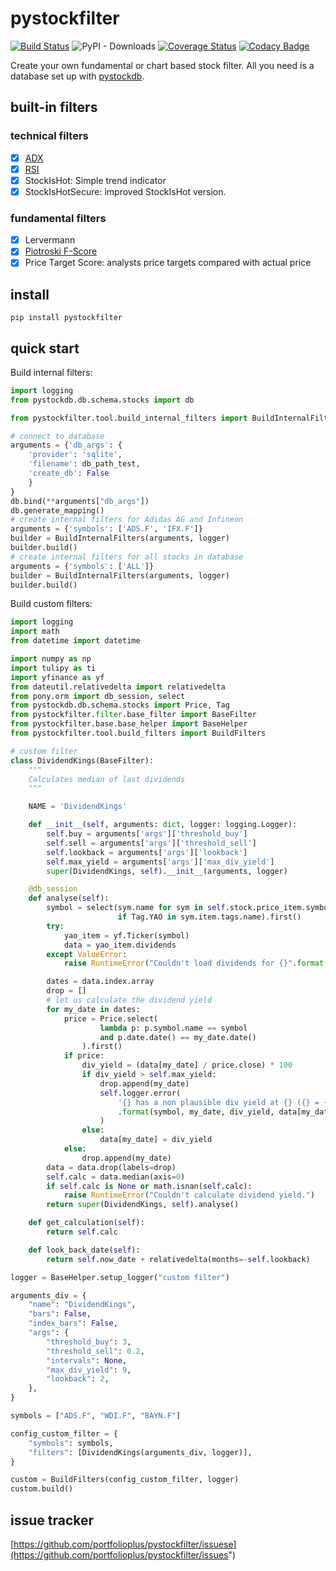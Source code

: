 # pystockfilter

[![Build Status](https://travis-ci.org/portfolioplus/pystockfilter.svg?branch=master)](https://travis-ci.org/portfolioplus/pystockfilter)
![PyPI - Downloads](https://img.shields.io/pypi/dm/pystockfilter?style=plastic)
[![Coverage Status](https://coveralls.io/repos/github/portfolioplus/pystockfilter/badge.svg?branch=master)](https://coveralls.io/github/portfolioplus/pystockfilter?branch=master)
[![Codacy Badge](https://api.codacy.com/project/badge/Grade/07e6231a5a8c415a9f27736e02a286da)](https://www.codacy.com/app/SlashGordon/pystockfilter?utm_source=github.com&amp;utm_medium=referral&amp;utm_content=portfolioplus/pystockfilter&amp;utm_campaign=Badge_Grade)

Create your own fundamental or chart based stock filter. All you need is a database set up with [pystockdb](https://github.com/portfolioplus/pystockdb).

## built-in filters

### technical filters

- [x] [ADX](https://en.wikipedia.org/wiki/Average_directional_movement_index)
- [x] [RSI](https://en.wikipedia.org/wiki/Relative_strength_index)
- [x] StockIsHot: Simple trend indicator
- [x] StockIsHotSecure: improved StockIsHot version.

### fundamental filters

- [x] Lervermann
- [x] [Piotroski F-Score](https://en.wikipedia.org/wiki/Piotroski_F-Score)
- [x] Price Target Score: analysts price targets compared with actual price

## install

```shell
pip install pystockfilter
```

## quick start

Build internal filters:

```python
import logging
from pystockdb.db.schema.stocks import db

from pystockfilter.tool.build_internal_filters import BuildInternalFilters

# connect to database
arguments = {'db_args': {
    'provider': 'sqlite',
    'filename': db_path_test,
    'create_db': False
    }
}
db.bind(**arguments["db_args"])
db.generate_mapping()
# create internal filters for Adidas AG and Infineon
arguments = {'symbols': ['ADS.F', 'IFX.F']}
builder = BuildInternalFilters(arguments, logger)
builder.build()
# create internal filters for all stocks in database
arguments = {'symbols': ['ALL']}
builder = BuildInternalFilters(arguments, logger)
builder.build()
```

Build custom filters:

```python
import logging
import math
from datetime import datetime

import numpy as np
import tulipy as ti
import yfinance as yf
from dateutil.relativedelta import relativedelta
from pony.orm import db_session, select
from pystockdb.db.schema.stocks import Price, Tag
from pystockfilter.filter.base_filter import BaseFilter
from pystockfilter.base.base_helper import BaseHelper
from pystockfilter.tool.build_filters import BuildFilters

# custom filter 
class DividendKings(BaseFilter):
    """
    Calculates median of last dividends
    """

    NAME = 'DividendKings'

    def __init__(self, arguments: dict, logger: logging.Logger):
        self.buy = arguments['args']['threshold_buy']
        self.sell = arguments['args']['threshold_sell']
        self.lookback = arguments['args']['lookback']
        self.max_yield = arguments['args']['max_div_yield']
        super(DividendKings, self).__init__(arguments, logger)

    @db_session
    def analyse(self):
        symbol = select(sym.name for sym in self.stock.price_item.symbols
                        if Tag.YAO in sym.item.tags.name).first()
        try:
            yao_item = yf.Ticker(symbol)
            data = yao_item.dividends
        except ValueError:
            raise RuntimeError("Couldn't load dividends for {}".format(symbol))

        dates = data.index.array
        drop = []
        # let us calculate the dividend yield
        for my_date in dates:
            price = Price.select(
                    lambda p: p.symbol.name == symbol
                    and p.date.date() == my_date.date()
                ).first()
            if price:
                div_yield = (data[my_date] / price.close) * 100
                if div_yield > self.max_yield:
                    drop.append(my_date)
                    self.logger.error(
                        '{} has a non plausible div yield at {} ({} = {} / {} * 100).'
                        .format(symbol, my_date, div_yield, data[my_date], price.close)
                    )
                else:
                    data[my_date] = div_yield
            else:
                drop.append(my_date)
        data = data.drop(labels=drop)
        self.calc = data.median(axis=0)
        if self.calc is None or math.isnan(self.calc):
            raise RuntimeError("Couldn't calculate dividend yield.")
        return super(DividendKings, self).analyse()

    def get_calculation(self):
        return self.calc

    def look_back_date(self):
        return self.now_date + relativedelta(months=-self.lookback)

logger = BaseHelper.setup_logger("custom filter")

arguments_div = {
    "name": "DividendKings",
    "bars": False,
    "index_bars": False,
    "args": {
        "threshold_buy": 3,
        "threshold_sell": 0.2,
        "intervals": None,
        "max_div_yield": 9,
        "lookback": 2,
    },
}

symbols = ["ADS.F", "WDI.F", "BAYN.F"]

config_custom_filter = {
    "symbols": symbols,
    "filters": [DividendKings(arguments_div, logger)],
}

custom = BuildFilters(config_custom_filter, logger)
custom.build()
```

## issue tracker

[https://github.com/portfolioplus/pystockfilter/issuese](https://github.com/portfolioplus/pystockfilter/issues")
